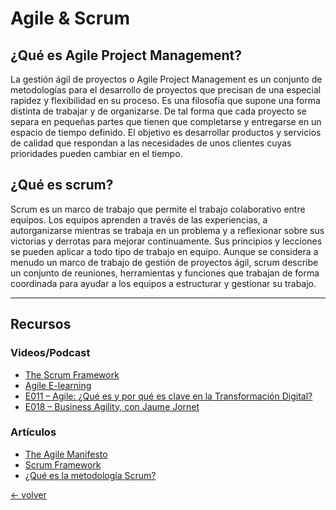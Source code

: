 # Agile & Scrum

## ¿Qué es Agile Project Management?
La gestión ágil de proyectos o Agile Project Management es un conjunto de metodologías para el desarrollo de proyectos que precisan de una especial rapidez y flexibilidad en su proceso.
Es una filosofía que supone una forma distinta de trabajar y de organizarse. De tal forma que cada proyecto se separa en pequeñas partes que tienen que completarse y entregarse en un espacio de tiempo definido. El objetivo es desarrollar productos y servicios de calidad que respondan a las necesidades de unos clientes cuyas prioridades pueden cambiar en el tiempo.

## ¿Qué es scrum?
Scrum es un marco de trabajo que permite el trabajo colaborativo entre equipos. Los equipos aprenden a través de las experiencias, a autorganizarse mientras se trabaja en un problema y a reflexionar sobre sus victorias y derrotas para mejorar continuamente. Sus principios y lecciones se pueden aplicar a todo tipo de trabajo en equipo. Aunque se considera a menudo un marco de trabajo de gestión de proyectos ágil, scrum describe un conjunto de reuniones, herramientas y funciones que trabajan de forma coordinada para ayudar a los equipos a estructurar y gestionar su trabajo.

----------

## Recursos
### Videos/Podcast
* [The Scrum Framework](https://www.youtube.com/watch?v=_BWbaZs1M_8&feature=youtu.be)
* [Agile E-learning](https://www.collab.net/services/training/agile_e-learning)
* [E011 – Agile: ¿Qué es y por qué es clave en la Transformación Digital?](https://carlosiglesias.info/e011-agile-que-es-y-por-que-es-clave-en-la-transformacion-digital/)
* [E018 – Business Agility, con Jaume Jornet](https://carlosiglesias.info/e018-business-agility-con-jaume-jornet/)

### Artículos
* [The Agile Manifesto](http://agilemanifesto.org/)
* [Scrum Framework](https://es.atlassian.com/agile/scrum)
* [¿Qué es la metodología Scrum?](https://resources.collab.net/agile-101/what-is-scrum)

[← volver](../../../README.md)
